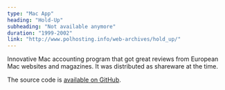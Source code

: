 ```yaml
---
type: "Mac App"
heading: "Hold-Up"
subheading: "Not available anymore"
duration: "1999-2002"
link: "http://www.polhosting.info/web-archives/hold_up/"
---
```


Innovative Mac accounting program that got great reviews from European Mac websites and magazines. It was distributed as shareware at the time.

The source code is <a href="https://github.com/swisspol/Hold-Up">available on GitHub</a>.
